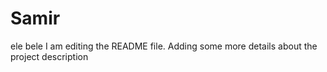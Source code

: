 # Samir
ele bele
I am editing the README file. Adding some more details about the project description
